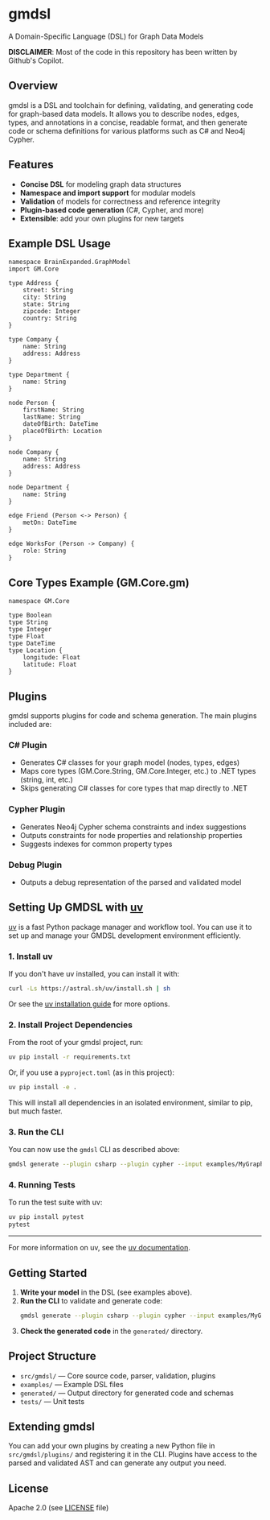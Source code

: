 # gmdsl

A Domain-Specific Language (DSL) for Graph Data Models

**DISCLAIMER**: Most of the code in this repository has been written by Github's Copilot.

## Overview

gmdsl is a DSL and toolchain for defining, validating, and generating code for graph-based data models. It allows you to describe nodes, edges, types, and annotations in a concise, readable format, and then generate code or schema definitions for various platforms such as C# and Neo4j Cypher.

## Features

- **Concise DSL** for modeling graph data structures
- **Namespace and import support** for modular models
- **Validation** of models for correctness and reference integrity
- **Plugin-based code generation** (C#, Cypher, and more)
- **Extensible**: add your own plugins for new targets

## Example DSL Usage

```gmdsl
namespace BrainExpanded.GraphModel
import GM.Core

type Address {
    street: String
    city: String
    state: String
    zipcode: Integer
    country: String
}

type Company {
    name: String
    address: Address
}

type Department {
    name: String
}

node Person {
    firstName: String
    lastName: String
    dateOfBirth: DateTime
    placeOfBirth: Location
}

node Company {
    name: String
    address: Address
}

node Department {
    name: String
}

edge Friend (Person <-> Person) {
    metOn: DateTime
}

edge WorksFor (Person -> Company) {
    role: String
}
```

## Core Types Example (GM.Core.gm)

```gmdsl
namespace GM.Core

type Boolean
type String
type Integer
type Float
type DateTime
type Location {
    longitude: Float
    latitude: Float
}
```

## Plugins

gmdsl supports plugins for code and schema generation. The main plugins included are:

### C# Plugin

- Generates C# classes for your graph model (nodes, types, edges)
- Maps core types (GM.Core.String, GM.Core.Integer, etc.) to .NET types (string, int, etc.)
- Skips generating C# classes for core types that map directly to .NET

### Cypher Plugin

- Generates Neo4j Cypher schema constraints and index suggestions
- Outputs constraints for node properties and relationship properties
- Suggests indexes for common property types

### Debug Plugin

- Outputs a debug representation of the parsed and validated model

## Setting Up GMDSL with [uv](https://github.com/astral-sh/uv)

[uv](https://github.com/astral-sh/uv) is a fast Python package manager and workflow tool. You can use it to set up and manage your GMDSL development environment efficiently.

### 1. Install uv

If you don't have uv installed, you can install it with:

```sh
curl -Ls https://astral.sh/uv/install.sh | sh
```

Or see the [uv installation guide](https://github.com/astral-sh/uv#installation) for more options.

### 2. Install Project Dependencies

From the root of your gmdsl project, run:

```sh
uv pip install -r requirements.txt
```

Or, if you use a `pyproject.toml` (as in this project):

```sh
uv pip install -e .
```

This will install all dependencies in an isolated environment, similar to pip, but much faster.

### 3. Run the CLI

You can now use the `gmdsl` CLI as described above:

```sh
gmdsl generate --plugin csharp --plugin cypher --input examples/MyGraphDataModel.gm --output generated/
```

### 4. Running Tests

To run the test suite with uv:

```sh
uv pip install pytest
pytest
```

---

For more information on uv, see the [uv documentation](https://github.com/astral-sh/uv).

## Getting Started

1. **Write your model** in the DSL (see examples above).
2. **Run the CLI** to validate and generate code:
   ```sh
   gmdsl generate --plugin csharp --plugin cypher --input examples/MyGraphDataModel.gm --output generated/
   ```
3. **Check the generated code** in the `generated/` directory.

## Project Structure

- `src/gmdsl/` — Core source code, parser, validation, plugins
- `examples/` — Example DSL files
- `generated/` — Output directory for generated code and schemas
- `tests/` — Unit tests

## Extending gmdsl

You can add your own plugins by creating a new Python file in `src/gmdsl/plugins/` and registering it in the CLI. Plugins have access to the parsed and validated AST and can generate any output you need.

## License

Apache 2.0 (see [LICENSE](LICENSE) file)
